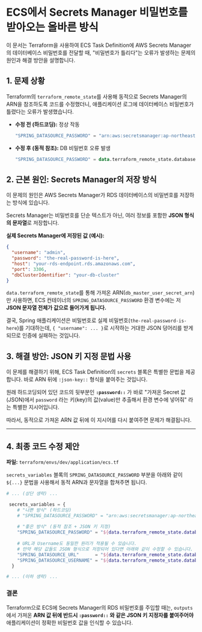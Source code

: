 # ECS에서 Secrets Manager 비밀번호를 받아오는 올바른 방식

이 문서는 Terraform을 사용하여 ECS Task Definition에 AWS Secrets Manager의 데이터베이스 비밀번호를 전달할 때, "비밀번호가 틀리다"는 오류가 발생하는 문제의 원인과 해결 방안을 설명합니다.

## 1. 문제 상황

Terraform의 `terraform_remote_state`를 사용해 동적으로 Secrets Manager의 ARN을 참조하도록 코드를 수정했더니, 애플리케이션 로그에 데이터베이스 비밀번호가 틀렸다는 오류가 발생했습니다.

- **수정 전 (하드코딩):** 정상 작동
  ```terraform
  "SPRING_DATASOURCE_PASSWORD" = "arn:aws:secretsmanager:ap-northeast-2:ACCOUNT_ID:secret:rds!cluster-...-XXXXXX:password::"
  ```

- **수정 후 (동적 참조):** DB 비밀번호 오류 발생
  ```terraform
  "SPRING_DATASOURCE_PASSWORD" = data.terraform_remote_state.database.outputs.db_master_user_secret_arn
  ```

## 2. 근본 원인: Secrets Manager의 저장 방식

이 문제의 원인은 AWS Secrets Manager가 RDS 데이터베이스의 비밀번호를 저장하는 방식에 있습니다.

Secrets Manager는 비밀번호를 단순 텍스트가 아닌, 여러 정보를 포함한 **JSON 형식의 문자열**로 저장합니다.

**실제 Secrets Manager에 저장된 값 (예시):**
```json
{
  "username": "admin",
  "password": "the-real-password-is-here",
  "host": "your-rds-endpoint.rds.amazonaws.com",
  "port": 3306,
  "dbClusterIdentifier": "your-db-cluster"
}
```

`data.terraform_remote_state`를 통해 가져온 ARN(`db_master_user_secret_arn`)만 사용하면, ECS 컨테이너의 `SPRING_DATASOURCE_PASSWORD` 환경 변수에는 저 **JSON 문자열 전체가 값으로 들어가게 됩니다.**

결국, Spring 애플리케이션은 비밀번호로 실제 비밀번호(`the-real-password-is-here`)를 기대하는데, `{ "username": ... }`로 시작하는 거대한 JSON 덩어리를 받게 되므로 인증에 실패하는 것입니다.

## 3. 해결 방안: JSON 키 지정 문법 사용

이 문제를 해결하기 위해, ECS Task Definition의 `secrets` 블록은 특별한 문법을 제공합니다. 바로 ARN 뒤에 `:json-key::` 형식을 붙여주는 것입니다.

원래 하드코딩되어 있던 코드의 뒷부분인 **`:password::`** 가 바로 "가져온 Secret 값(JSON)에서 `password` 라는 키(key)의 값(value)만 추출해서 환경 변수에 넣어줘" 라는 특별한 지시어입니다.

따라서, 동적으로 가져온 ARN 값 뒤에 이 지시어를 다시 붙여주면 문제가 해결됩니다.

---

## 4. 최종 코드 수정 제안

**파일:** `terraform/envs/dev/application/ecs.tf`

`secrets_variables` 블록의 `SPRING_DATASOURCE_PASSWORD` 부분을 아래와 같이 `${...}` 문법을 사용해서 동적 ARN과 문자열을 합쳐주면 됩니다.

```terraform
# ... (상단 생략) ...

 secrets_variables = {
    # "나쁜 방식" (하드코딩)
    # "SPRING_DATASOURCE_PASSWORD" = "arn:aws:secretsmanager:ap-northeast-2:897722691159:secret:rds!cluster-0edf3242-4cb9-4b90-9896-52cc5068a5fb-XmjB9d:password::",
    
    # "좋은 방식" (동적 참조 + JSON 키 지정)
    "SPRING_DATASOURCE_PASSWORD" = "${data.terraform_remote_state.database.outputs.db_master_user_secret_arn}:password::",
    
    # URL과 Username도 동일한 원리가 적용될 수 있습니다.
    # 만약 해당 값들도 JSON 형식으로 저장되어 있다면 아래와 같이 수정할 수 있습니다.
    "SPRING_DATASOURCE_URL"      = "${data.terraform_remote_state.database.outputs.db_url_parameter_arn}:url::",
    "SPRING_DATASOURCE_USERNAME" = "${data.terraform_remote_state.database.outputs.db_username_parameter_arn}:username::"
  }

# ... (이하 생략) ...
```

### 결론

Terraform으로 ECS에 Secrets Manager의 RDS 비밀번호를 주입할 때는, `outputs`에서 가져온 **ARN 값 뒤에 반드시 `:password::` 와 같은 JSON 키 지정자를 붙여주어야** 애플리케이션이 정확한 비밀번호 값을 인식할 수 있습니다.
